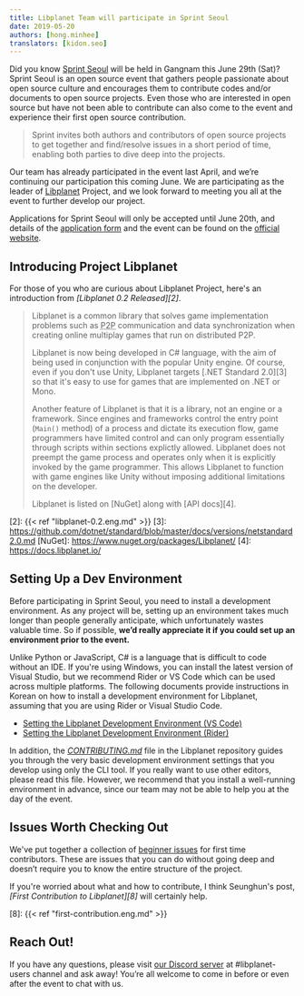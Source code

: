 ```yaml
---
title: Libplanet Team will participate in Sprint Seoul
date: 2019-05-20
authors: [hong.minhee]
translators: [kidon.seo]
---
```


Did you know [Sprint Seoul][1] will be held in Gangnam this June 29th (Sat)? 
Sprint Seoul is an open source event that gathers people passionate about open source culture and encourages them to contribute codes and/or documents to open source projects. 
Even those who are interested in open source but have not been able to contribute can also come to the event and experience their first open source contribution.

> Sprint invites both authors and contributors of open source projects to get together and find/resolve issues in a short period of time,
> enabling both parties to dive deep into the projects.

Our team has already participated in the event last April, and we’re continuing our participation this coming June. We are participating as the leader of [Libplanet] Project, and we look forward to meeting you all at the event to further develop our project.

Applications for Sprint Seoul will only be accepted until June 20th, and details of the [application form] and the event can be found on the [official website][1].

[1]: https://sprintseoul.org/
[Libplanet]: https://libplanet.io/
[application form]: https://forms.gle/DHjbhgpWz9QgzpFo8


Introducing Project Libplanet 
-----------------------

For those of you who are curious about Libplanet Project, here's an introduction from <cite>[Libplanet 0.2 Released][2]</cite>.

>Libplanet is a common library that solves game implementation problems such as
><abbr title="Peer-to-Peer">P2P</abbr> communication and data synchronization
>when creating online multiplay games that run on distributed P2P.
>
>Libplanet is now being developed in C# language,
>with the aim of being used in conjunction with the popular Unity engine.
>Of course, even if you don't use Unity,
>Libplanet targets [.NET Standard 2.0][3] so that it's easy to use for
>games that are implemented on .NET or Mono.
>
>Another feature of Libplanet is that it is a library,
>not an engine or a framework.
>Since engines and frameworks control the entry point (`Main()` method) of
>a process and dictate its execution flow, game programmers have limited control 
>and can only program essentially through scripts within sections explictly allowed.
>Libplanet does not preempt the game process and operates only when it is
>explicitly invoked by the game programmer.
>This allows Libplanet to function with game engines like Unity without imposing
>additional limitations on the developer.
>
>Libplanet is listed on [NuGet] along with [API docs][4].

[2]: {{< ref "libplanet-0.2.eng.md" >}}
[3]: https://github.com/dotnet/standard/blob/master/docs/versions/netstandard2.0.md
[NuGet]: https://www.nuget.org/packages/Libplanet/
[4]: https://docs.libplanet.io/


Setting Up a Dev Environment 
---------

Before participating in Sprint Seoul, you need to install a development environment. As any project will be, setting up an environment takes much longer than people generally anticipate, which unfortunately wastes valuable time. So if possible, **we’d really appreciate it if you could set up an environment prior to the event.** 

Unlike Python or JavaScript, C# is a language that is difficult to code without an IDE. If you're using Windows, you can install the latest version of Visual Studio, but we recommend Rider or VS Code which can be used across multiple platforms. The following documents provide instructions in Korean on how to install a development environment for Libplanet, assuming that you are using Rider or Visual Studio Code.

- [Setting the Libplanet Development Environment (VS Code)][5]
- [Setting the Libplanet Development Environment (Rider)][6]

In addition, the *[CONTRIBUTING.md]* file in the Libplanet repository guides you through the very basic development environment settings that you develop using only the CLI tool. If you really want to use other editors, please read this file. However, we recommend that you install a well-running environment in advance, since our team may not be able to help you at the day of the event.

[5]: https://gist.github.com/dahlia/5333634f62509293cd46c0e4ba65b2f5
[6]: https://gist.github.com/dahlia/08f6e659e2266e941ad026f591c30c9a
[CONTRIBUTING.md]: https://github.com/planetarium/libplanet/blob/master/CONTRIBUTING.md


Issues Worth Checking Out
----------------

We've put together a collection of [beginner issues][7] for first time contributors. These are issues that you can do without going deep and doesn’t require you to know the entire structure of the project.

If you're worried about what and how to contribute, I think Seunghun's post, <cite>[First Contribution to Libplanet][8]</cite> will certainly help.

[7]: https://github.com/planetarium/libplanet/issues?q=is%3Aissue+is%3Aopen+label%3A%22good+first+issue%22
[8]: {{< ref "first-contribution.eng.md" >}}


Reach Out!
--------------

If you have any questions, please visit [our Discord server] at #libplanet-users channel and ask away! You’re all welcome to come in before or even after the event to chat with us.

[our Discord server]: https://discord.gg/wUgwkYW
